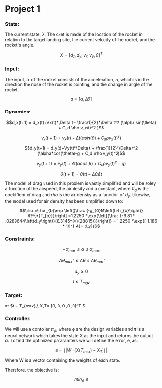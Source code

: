 # Project 1
### State: 

The current state, X, The cket is made of the  location of the rocket in relation to the target landing site, the current velocity of the rocket, and the rocket's angle.
 
$$X = [d_x, d_y, v_x, v_y, \theta]^T$$


### Input: 
The input, a, of the rocket consists of the acceleration, $\alpha$, which is in the direction the nose of the rocket is pointing, and the change in angle of the rocket.

$$a= [\alpha, \Delta \theta]$$

### Dynamics:

$$d_x(t+1) = d_x(t)+Vx(t)*\Delta t - \frac{1}{2}*\Delta t^2 (\alpha sin(\theta) + C_d \rho v_x(t)^2 )$$

$$v_x(t+1) = v_x(t)- \Delta t (\alpha sin(\theta) + C_d \rho v_x(t)^2) $$

$$d_y(t+1) = d_y(t)+Vy(t)*\Delta t + \frac{1}{2}*\Delta t^2 (\alpha*cos(\theta)-g + C_d \rho v_y(t)^2)$$

$$v_y(t+1) = v_y(t)+ \Delta t (\alpha cos(\theta)+ C_d \rho v_y(t)^2 - g)$$

$$\theta (t+1) = \theta (t) - \Delta \theta \Delta t$$

The model of drag used in this problem is vastly simplified and will be soley a function of the airspeed, the air desity and a constant, where $C_d$ is the coeffifient of drag and $rho$ is the air density as a function of $d_y$. Likewise, the model used for air density has been simplified down to:

$$\rho  =\rho _{b}\exp \left[{\frac {-g_{0}M\left(h-h_{b}\right)}{R^{*}T_{b}}}\right] =1.2250 *\exp{\left[{\frac {-9.81 * .0289644\left(d_y\right)}{8.3145^{*}(288.15)}}\right]} = 1.2250 *\exp{[-1.186 * 10^{-4}* d_y]}$$

### Constraints:

$$ -\alpha_{max} \leq \alpha \leq \alpha_{max} $$

$$ -\Delta\theta_{max} ^{\circ} \leq \Delta\theta \leq \Delta\theta_{max}^{\circ} $$

$$ d_y \geq 0 $$

$$ t \leq T_{max} $$

### Target: 
at $t = T_{max},\ X_T= [0, 0, 0 ,0 ,0]^T $

### Controller:

We will use a contoller $\pi_\phi$, where $\phi$ are the design variables and $\pi$ is a neural network which takes the state X as the input and returns the output $\alpha$. To find the optimized pararamters we will define the error, e, as:

$$ e = \|| W \cdot (X(T_{max}) - X_T) \||$$

Where W is a vector containing the weights of each state. 

Therefore, the objective is:

$$ min_\phi \ e $$
